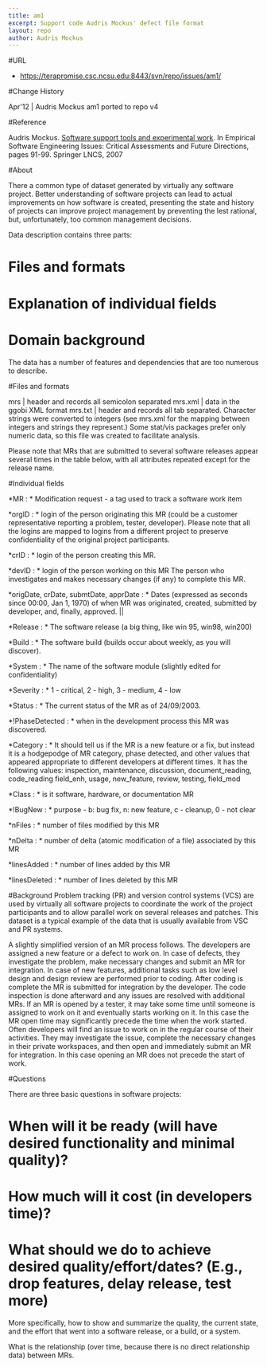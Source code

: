 ```yaml
---
title: am1
excerpt: Support code Audris Mockus' defect file format
layout: repo
author: Audris Mockus
---
```



#URL

 * https://terapromise.csc.ncsu.edu:8443/svn/repo/issues/am1/

#Change History

Apr'12 | Audris Mockus am1 ported to repo v4

#Reference

Audris Mockus. [Software support tools and experimental work](https://terapromise.csc.ncsu.edu:8443/svn/repo/issues/am1/SSTaEW.pdf). In
Empirical Software Engineering Issues: Critical Assessments and Future
Directions, pages 91-99. Springer LNCS, 2007


#About

There a common type of dataset generated by virtually any software
project. Better understanding of software projects can lead to
actual improvements on how software is created, presenting the state
and history of projects can improve project management by preventing
the lest rational, but, unfortunately, too common management decisions.

Data description contains three parts:
  # Files and formats
  # Explanation of individual fields
  # Domain background

The data has a number of features and dependencies that 
are too numerous to describe.

#Files and formats

mrs | header and records all semicolon separated
mrs.xml |  data in the ggobi XML format
mrs.txt | header and records all tab separated. Character strings were converted to integers (see mrs.xml for the mapping between integers and strings they represent.) Some stat/vis packages prefer  only numeric data, so this file was created to facilitate analysis.

Please note that MRs that are submitted to several software
releases appear several times in the table below, with all
attributes repeated except for the release name.

#Individual fields

*MR : *
Modification request - a tag used to track a software work item

*orgID : * 
login of the person originating this MR (could be a customer
representative reporting a problem, tester, developer).
Please note that all the logins are mapped to logins from
a different project to preserve confidentiality of the
original project participants. 

*crID : * 
login of the person creating this MR.

*devID : * 
login of the person working on this MR The person who
investigates and makes necessary changes (if any) to complete this 
MR.

*origDate, crDate, submtDate, apprDate : *
Dates (expressed as seconds
since 00:00, Jan 1, 1970) of when MR was originated, created, 
submitted by developer, and, finally, approved. ||

*Release : *
The software release (a big thing, like win 95,
win98, win200)

*Build : *
The software build (builds occur about weekly, as
you will discover).

*System : * 
The name of the software module (slightly edited for
confidentiality) 

*Severity : * 
1 - critical, 2 - high, 3 - medium, 4 - low

*Status : * 
The current status of the MR as of 24/09/2003.

*!PhaseDetected : * 
when in the development process this MR was
discovered. 

*Category : * 
It should tell us if the MR is a new feature or a fix, but
instead it is a hodgepodge of MR category, phase detected, and other
values that appeared appropriate to different developers at different
times. It has the following values:
inspection, maintenance, discussion, document_reading, code_reading
field_enh, usage, new_feature, review, testing, field_mod 

*Class : * 
is it software, hardware, or documentation MR 

*!BugNew : * 
purpose - b: bug fix, n: new feature, c - cleanup, 0 - not
clear 

*nFiles : * 
number of files modified by this MR 

*nDelta : * 
number of delta (atomic modification of a file) associated by this MR 

*linesAdded : * 
number of lines added by this MR 

*linesDeleted : * 
number of lines deleted by this MR 

#Background
Problem tracking (PR) and version control systems (VCS) are used by
virtually all software projects to coordinate the work of the
project participants and to allow parallel work on several releases
and patches. This dataset is a typical example of the data that is
usually available from VSC and PR systems.

A slightly simplified version of an MR process follows.  The
developers are assigned a new feature or a defect to work on. In
case of defects, they investigate the problem, make necessary
changes and submit an MR for integration. In case of new features,
additional tasks such as low level design and design review are
performed prior to coding. After coding is complete the MR is
submitted for integration by the developer. The code inspection is
done afterward and any issues are resolved with additional MRs. If
an MR is opened by a tester, it may take some time until someone is
assigned to work on it and eventually starts working on it.  In this
case the MR open time may significantly precede the time when the
work started. Often developers will find an issue to work on in the
regular course of their activities. They may investigate the issue,
complete the necessary changes in their private workspaces, and then
open and immediately submit an MR for integration.  In this case
opening an MR does not precede the start of work. 


#Questions

There are three basic questions in software projects: 

  # When will it be ready (will have desired functionality and minimal quality)?
  # How much will it cost (in developers time)? 
  # What should we do to achieve desired quality/effort/dates? (E.g., drop features, delay release, test more)
 
More specifically, how to show and summarize the quality, the current
state, and the effort that went into a software release, or a build,
or a system.

What is the relationship (over time, because there is no direct
relationship data) between MRs.
